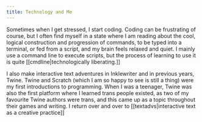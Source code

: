 ```yaml
---
title: Technology and Me
---
```

Sometimes when I get stressed, I start coding. Coding can be frustrating of course, but I often find myself in a state where I am reading about the cool, logical construction and progression of commands, to be typed into a terminal, or fed from a script, and my brain feels relaxed and quiet. I mainly use a command line to execute scripts, but the process of learning to use it is quite [[cmdline|technologically liberating.]]

I also make interactive text adventures in Inklewriter and in previous years, Twine. Twine and Scratch (which I am so happy to see is still a thing) were my first introductions to programming. When I was a teenager, Twine was also the first platform where I learned trans people existed, as two of my favourite Twine authors were trans, and this came up as a topic throughout their games and writing. I return over and over to [[textadvs|interactive text as a creative practice]]


